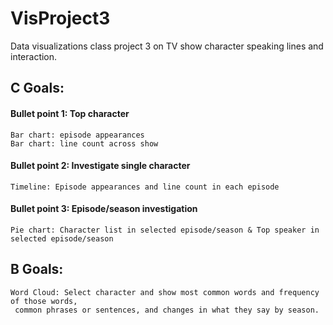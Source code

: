 # VisProject3
Data visualizations class project 3 on TV show character speaking lines and interaction.
## C Goals:
#### Bullet point 1: Top character
    Bar chart: episode appearances
    Bar chart: line count across show
#### Bullet point 2: Investigate single character
    Timeline: Episode appearances and line count in each episode
#### Bullet point 3: Episode/season investigation
    Pie chart: Character list in selected episode/season & Top speaker in selected episode/season

## B Goals:
    Word Cloud: Select character and show most common words and frequency of those words,
     common phrases or sentences, and changes in what they say by season.